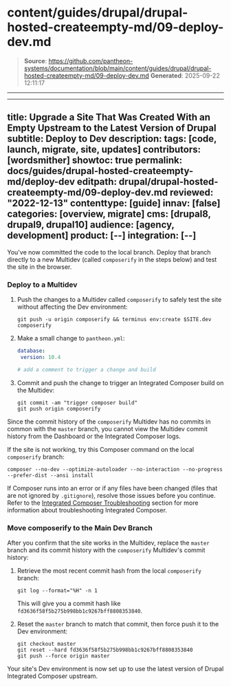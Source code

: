 # content/guides/drupal/drupal-hosted-createempty-md/09-deploy-dev.md

> **Source**: https://github.com/pantheon-systems/documentation/blob/main/content/guides/drupal/drupal-hosted-createempty-md/09-deploy-dev.md
> **Generated**: 2025-09-22 12:11:17

---

---
title: Upgrade a Site That Was Created With an Empty Upstream to the Latest Version of Drupal
subtitle: Deploy to Dev
description: 
tags: [code, launch, migrate, site, updates]
contributors: [wordsmither]
showtoc: true
permalink: docs/guides/drupal-hosted-createempty-md/deploy-dev
editpath: drupal/drupal-hosted-createempty-md/09-deploy-dev.md
reviewed: "2022-12-13"
contenttype: [guide]
innav: [false]
categories: [overview, migrate]
cms: [drupal8, drupal9, drupal10]
audience: [agency, development]
product: [--]
integration: [--]
---

You've now committed the code to the local branch. Deploy that branch directly to a new Multidev (called `composerify` in the steps below) and test the site in the browser.

### Deploy to a Multidev

1. Push the changes to a Multidev called `composerify` to safely test the site without affecting the Dev environment:

   ```bash{promptUser:user}
   git push -u origin composerify && terminus env:create $SITE.dev composerify
   ```

1. Make a small change to `pantheon.yml`:

   ```yaml:title=pantheon.yml
   database:
    version: 10.4

   # add a comment to trigger a change and build
   ```

1. Commit and push the change to trigger an Integrated Composer build on the Multidev:

   ```bash{promptUser: user}
   git commit -am "trigger composer build"
   git push origin composerify
   ```

Since the commit history of the `composerify` Multidev has no commits in common with the `master` branch, you cannot view the Multidev commit history from the Dashboard or the Integrated Composer logs.

If the site is not working, try this Composer command on the local `composerify` branch:

```bash{promptUser: user}
composer --no-dev --optimize-autoloader --no-interaction --no-progress --prefer-dist --ansi install
```

If Composer runs into an error or if any files have been changed (files that are not ignored by `.gitignore`), resolve those issues before you continue. Refer to the [Integrated Composer Troubleshooting](/guides/integrated-composer/ic-troubleshooting) section for more information about troubleshooting Integrated Composer.

### Move composerify to the Main Dev Branch

After you confirm that the site works in the Multidev, replace the `master` branch and its commit history with the `composerify` Multidev's commit history:

1. Retrieve the most recent commit hash from the local `composerify` branch:

   ```bash{promptUser: user}
   git log --format="%H" -n 1
   ```

   This will give you a commit hash like `fd3636f58f5b275b998bb1c9267bff8808353840`.

1. Reset the `master` branch to match that commit, then force push it to the Dev environment:

   ```bash{promptUser: user}
   git checkout master
   git reset --hard fd3636f58f5b275b998bb1c9267bff8808353840
   git push --force origin master
   ```

Your site's Dev environment is now set up to use the latest version of Drupal Integrated Composer upstream.
